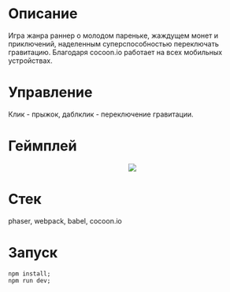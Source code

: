 # Описание
Игра жанра раннер о молодом пареньке, жаждущем монет и приключений, наделенным суперспособностью переключать гравитацию.
Благодаря cocoon.io работает на всех мобильных устройствах.
# Управление
Клик - прыжок, даблклик - переключение гравитации.
# Геймплей
<p align="center">
  <img src="https://github.com/nickbullock/gifster/example/gif">
</p>

# Стек
phaser, webpack, babel, cocoon.io
# Запуск
```
npm install;
npm run dev;
```



